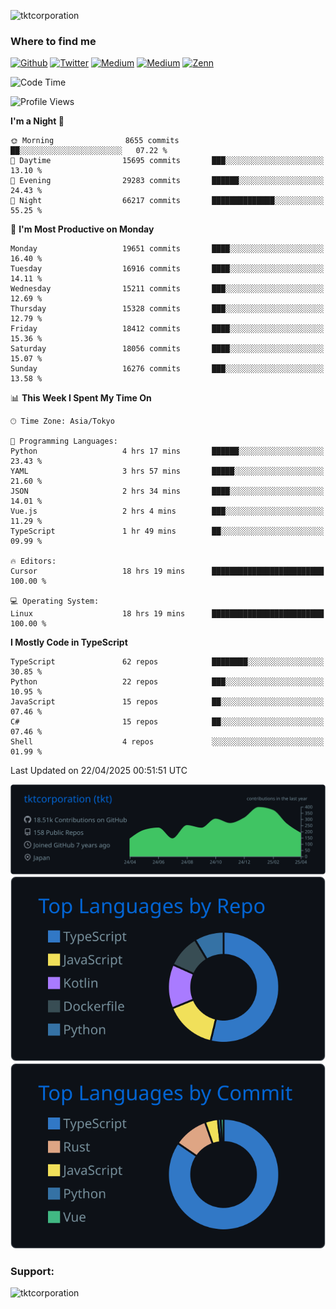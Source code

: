 <p align="left"> <img src="https://komarev.com/ghpvc/?username=tktcorporation&label=Profile%20views&color=0e75b6&style=flat" alt="tktcorporation" /> </p>

<h3>Where to find me</h3>
<p>
<a href="https://github.com/tktcorporation" target="_blank"><img alt="Github" src="https://img.shields.io/badge/GitHub-%2312100E.svg?&style=for-the-badge&logo=Github&logoColor=white" /></a>
<a href="https://twitter.com/tktcorporation" target="_blank"><img alt="Twitter" src="https://img.shields.io/badge/twitter-%231DA1F2.svg?&style=for-the-badge&logo=twitter&logoColor=white" /></a>
<a href="https://www.linkedin.com/in/tktcorporation" target="_blank"><img alt="Medium" src="https://img.shields.io/badge/linkdin-0a66c2.svg?&style=for-the-badge&logo=linkedin&logoColor=white" /></a>
<a href="https://qiita.com/tktcorporation" target="_blank"><img alt="Medium" src="https://img.shields.io/badge/qiita-55C500.svg?&style=for-the-badge&logo=qiita&logoColor=white" /></a>
<a href="https://zenn.dev/tktcorporation" target="_blank"><img alt="Zenn" src="https://img.shields.io/badge/Zenn-3EA8FF.svg?&style=for-the-badge&logo=Zenn&logoColor=white" /></a>
</p>
  
<!--START_SECTION:waka-->
![Code Time](http://img.shields.io/badge/Code%20Time-2%2C309%20hrs%2046%20mins-blue)

![Profile Views](http://img.shields.io/badge/Profile%20Views-0-blue)

**I'm a Night 🦉** 

```text
🌞 Morning                8655 commits        ██░░░░░░░░░░░░░░░░░░░░░░░   07.22 % 
🌆 Daytime                15695 commits       ███░░░░░░░░░░░░░░░░░░░░░░   13.10 % 
🌃 Evening                29283 commits       ██████░░░░░░░░░░░░░░░░░░░   24.43 % 
🌙 Night                  66217 commits       ██████████████░░░░░░░░░░░   55.25 % 
```
📅 **I'm Most Productive on Monday** 

```text
Monday                   19651 commits       ████░░░░░░░░░░░░░░░░░░░░░   16.40 % 
Tuesday                  16916 commits       ████░░░░░░░░░░░░░░░░░░░░░   14.11 % 
Wednesday                15211 commits       ███░░░░░░░░░░░░░░░░░░░░░░   12.69 % 
Thursday                 15328 commits       ███░░░░░░░░░░░░░░░░░░░░░░   12.79 % 
Friday                   18412 commits       ████░░░░░░░░░░░░░░░░░░░░░   15.36 % 
Saturday                 18056 commits       ████░░░░░░░░░░░░░░░░░░░░░   15.07 % 
Sunday                   16276 commits       ███░░░░░░░░░░░░░░░░░░░░░░   13.58 % 
```


📊 **This Week I Spent My Time On** 

```text
🕑︎ Time Zone: Asia/Tokyo

💬 Programming Languages: 
Python                   4 hrs 17 mins       ██████░░░░░░░░░░░░░░░░░░░   23.43 % 
YAML                     3 hrs 57 mins       █████░░░░░░░░░░░░░░░░░░░░   21.60 % 
JSON                     2 hrs 34 mins       ████░░░░░░░░░░░░░░░░░░░░░   14.01 % 
Vue.js                   2 hrs 4 mins        ███░░░░░░░░░░░░░░░░░░░░░░   11.29 % 
TypeScript               1 hr 49 mins        ██░░░░░░░░░░░░░░░░░░░░░░░   09.99 % 

🔥 Editors: 
Cursor                   18 hrs 19 mins      █████████████████████████   100.00 % 

💻 Operating System: 
Linux                    18 hrs 19 mins      █████████████████████████   100.00 % 
```

**I Mostly Code in TypeScript** 

```text
TypeScript               62 repos            ████████░░░░░░░░░░░░░░░░░   30.85 % 
Python                   22 repos            ███░░░░░░░░░░░░░░░░░░░░░░   10.95 % 
JavaScript               15 repos            ██░░░░░░░░░░░░░░░░░░░░░░░   07.46 % 
C#                       15 repos            ██░░░░░░░░░░░░░░░░░░░░░░░   07.46 % 
Shell                    4 repos             ░░░░░░░░░░░░░░░░░░░░░░░░░   01.99 % 
```




 Last Updated on 22/04/2025 00:51:51 UTC
<!--END_SECTION:waka-->

[![](https://raw.githubusercontent.com/tktcorporation/tktcorporation/master/profile-summary-card-output/github_dark/0-profile-details.svg)](https://github.com/vn7n24fzkq/github-profile-summary-cards)
[![](https://raw.githubusercontent.com/tktcorporation/tktcorporation/master/profile-summary-card-output/github_dark/1-repos-per-language.svg)](https://github.com/vn7n24fzkq/github-profile-summary-cards) [![](https://raw.githubusercontent.com/tktcorporation/tktcorporation/master/profile-summary-card-output/github_dark/2-most-commit-language.svg)](https://github.com/vn7n24fzkq/github-profile-summary-cards)

<h3 align="left">Support:</h3>
<p><a href="https://www.buymeacoffee.com/tktcorporation"> <img align="left" src="https://cdn.buymeacoffee.com/buttons/v2/default-yellow.png" height="50" width="210" alt="tktcorporation" /></a></p><br><br>
